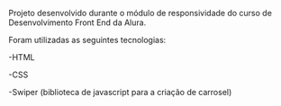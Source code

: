 Projeto desenvolvido durante o módulo de responsividade do curso de Desenvolvimento Front End da Alura.

Foram utilizadas as seguintes tecnologias:

-HTML

-CSS

-Swiper (biblioteca de javascript para a criação de carrosel)
